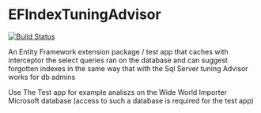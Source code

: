# EFIndexTuningAdvisor

[![Build Status](https://travis-ci.org/radu103/EFIndexTuningAdvisor.svg?branch=master)](https://travis-ci.org/radu103/EFIndexTuningAdvisor)

An Entity Framework extension package / test app that caches with interceptor the select queries ran on the database and can suggest forgotten indexes in the same way that with the Sql Server tuning Advisor works for db admins

Use The Test app for example analiszs on the Wide World Importer Microsoft database (access to such a database is required for the test app)

